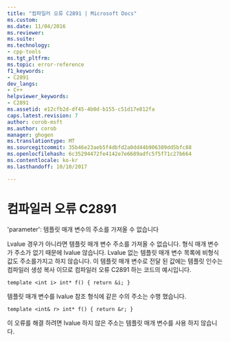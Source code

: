 ```yaml
---
title: "컴파일러 오류 C2891 | Microsoft Docs"
ms.custom: 
ms.date: 11/04/2016
ms.reviewer: 
ms.suite: 
ms.technology:
- cpp-tools
ms.tgt_pltfrm: 
ms.topic: error-reference
f1_keywords:
- C2891
dev_langs:
- C++
helpviewer_keywords:
- C2891
ms.assetid: e12cfb2d-df45-4b0d-b155-c51d17e812fa
caps.latest.revision: 7
author: corob-msft
ms.author: corob
manager: ghogen
ms.translationtype: MT
ms.sourcegitcommit: 35b46e23aeb5f4dbfd2a0dd44b906389dd5bfc88
ms.openlocfilehash: 6c35294472fe4142e7e6689adfc5f5f71c27b664
ms.contentlocale: ko-kr
ms.lasthandoff: 10/10/2017

---
```

# <a name="compiler-error-c2891"></a>컴파일러 오류 C2891
'parameter': 템플릿 매개 변수의 주소를 가져올 수 없습니다  
  
 Lvalue 경우가 아니라면 템플릿 매개 변수 주소를 가져올 수 없습니다. 형식 매개 변수가 주소가 없기 때문에 lvalue 않습니다. Lvalue 없는 템플릿 매개 변수 목록에 비형식 값도 주소를가지고 하지 않습니다. 이 템플릿 매개 변수로 전달 된 값에는 템플릿 인수는 컴파일러 생성 복사 이므로 컴파일러 오류 C2891 하는 코드의 예시입니다.  
  
```  
template <int i> int* f() { return &i; }  
```  
  
 템플릿 매개 변수를 lvalue 참조 형식에 같은 수의 주소는 수행 했습니다.  
  
```  
template <int& r> int* f() { return &r; }  
```  
  
 이 오류를 해결 하려면 lvalue 하지 않은 주소는 템플릿 매개 변수를 사용 하지 않습니다.
